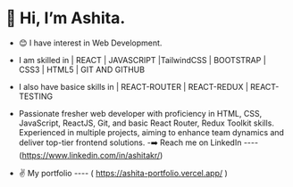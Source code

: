 # 👋  Hi, I’m Ashita.
- 😊 I have interest in Web Development.

- I am skilled in | REACT | JAVASCRIPT |TailwindCSS | BOOTSTRAP | CSS3 | HTML5 | GIT AND GITHUB 
- I also have basice skills in | REACT-ROUTER | REACT-REDUX | REACT-TESTING 
- Passionate fresher web developer with proficiency in HTML, CSS, JavaScript, ReactJS, Git, and basic React Router, Redux Toolkit skills. Experienced in multiple projects, aiming to enhance team dynamics and deliver top-tier frontend solutions.
-➡️ Reach me on LinkedIn ---- (https://www.linkedin.com/in/ashitakr/)

- ✌️ My portfolio ---- ( https://ashita-portfolio.vercel.app/ )



<!---
Ashita-23/Ashita-23 is a ✨ special ✨ repository because its `README.md` (this file) appears on your GitHub profile.
You can click the Preview link to take a look at your changes.
--->
